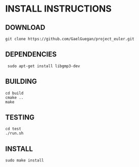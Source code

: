 # INSTALL INSTRUCTIONS

## DOWNLOAD

```shell
git clone https://github.com/GaelGuegan/project_euler.git
```

## DEPENDENCIES

```shell
 sudo apt-get install libgmp3-dev
 ```

## BUILDING

```shell
cd build
cmake ..
make
```

## TESTING

```shell
cd test
./run.sh
```

## INSTALL

```shell
sudo make install
```

